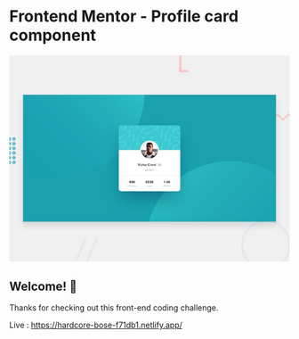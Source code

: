 # Frontend Mentor - Profile card component

![Design preview for the Profile card component coding challenge](./design/desktop-preview.jpg)

## Welcome! 👋

Thanks for checking out this front-end coding challenge.

Live : https://hardcore-bose-f71db1.netlify.app/


